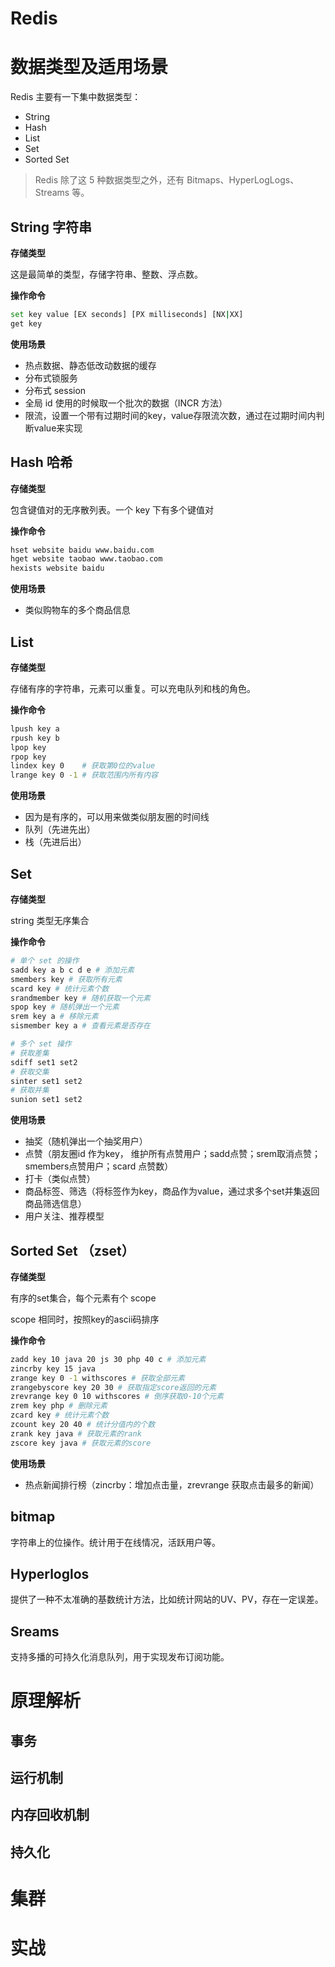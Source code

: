 # Redis

# 数据类型及适用场景

Redis 主要有一下集中数据类型：

- String
- Hash
- List
- Set
- Sorted Set

> Redis 除了这 5 种数据类型之外，还有 Bitmaps、HyperLogLogs、Streams 等。

## String 字符串

**存储类型**

这是最简单的类型，存储字符串、整数、浮点数。

**操作命令**

```bash
set key value [EX seconds] [PX milliseconds] [NX|XX]
get key
```

**使用场景**

- 热点数据、静态低改动数据的缓存
- 分布式锁服务
- 分布式 session
- 全局 id 使用的时候取一个批次的数据（INCR 方法）
- 限流，设置一个带有过期时间的key，value存限流次数，通过在过期时间内判断value来实现 

## Hash 哈希

**存储类型**

包含键值对的无序散列表。一个 key 下有多个键值对

**操作命令**

```bash
hset website baidu www.baidu.com
hget website taobao www.taobao.com
hexists website baidu
```

**使用场景**

- 类似购物车的多个商品信息

## List

**存储类型**

存储有序的字符串，元素可以重复。可以充电队列和栈的角色。

**操作命令**

```bash
lpush key a 
rpush key b
lpop key
rpop key
lindex key 0	# 获取第0位的value
lrange key 0 -1 # 获取范围内所有内容
```

**使用场景**

- 因为是有序的，可以用来做类似朋友圈的时间线
- 队列（先进先出）
- 栈（先进后出）

## Set

**存储类型**

string 类型无序集合

**操作命令**

```bash
# 单个 set 的操作
sadd key a b c d e # 添加元素
smembers key # 获取所有元素
scard key # 统计元素个数
srandmember key # 随机获取一个元素
spop key # 随机弹出一个元素
srem key a # 移除元素
sismember key a # 查看元素是否存在

# 多个 set 操作
# 获取差集
sdiff set1 set2
# 获取交集
sinter set1 set2
# 获取并集
sunion set1 set2
```

**使用场景**

- 抽奖（随机弹出一个抽奖用户）
- 点赞（朋友圈id 作为key， 维护所有点赞用户；sadd点赞；srem取消点赞；smembers点赞用户；scard 点赞数）
- 打卡（类似点赞）
- 商品标签、筛选（将标签作为key，商品作为value，通过求多个set并集返回商品筛选信息）
- 用户关注、推荐模型

## Sorted Set （zset）

**存储类型**

有序的set集合，每个元素有个 scope

scope 相同时，按照key的ascii码排序

**操作命令**

```bash
zadd key 10 java 20 js 30 php 40 c # 添加元素
zincrby key 15 java
zrange key 0 -1 withscores # 获取全部元素
zrangebyscore key 20 30 # 获取指定score返回的元素
zrevrange key 0 10 withscores # 倒序获取0-10个元素
zrem key php # 删除元素
zcard key # 统计元素个数
zcount key 20 40 # 统计分值内的个数
zrank key java # 获取元素的rank
zscore key java # 获取元素的score
```

**使用场景**

- 热点新闻排行榜（zincrby：增加点击量，zrevrange 获取点击最多的新闻）

## bitmap

字符串上的位操作。统计用于在线情况，活跃用户等。

## Hyperloglos

提供了一种不太准确的基数统计方法，比如统计网站的UV、PV，存在一定误差。

## Sreams

支持多播的可持久化消息队列，用于实现发布订阅功能。



# 原理解析

## 事务



## 运行机制





## 内存回收机制





## 持久化







# 集群



# 实战

